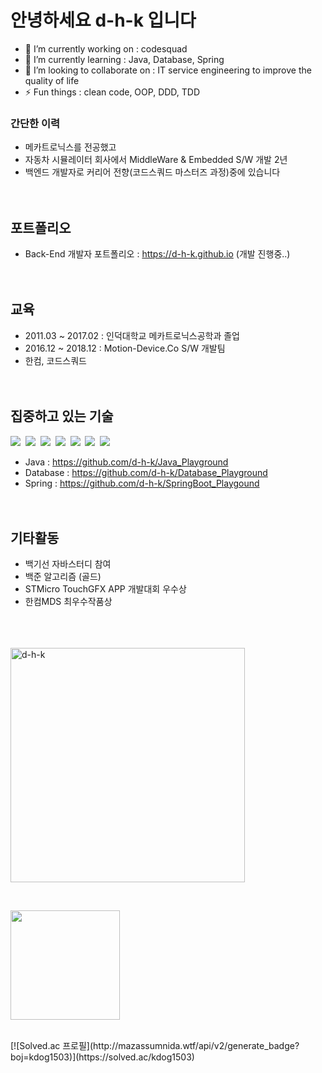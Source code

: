 # 안녕하세요 d-h-k 입니다
- 🔭 I’m currently working on : codesquad
- 🌱 I’m currently learning : Java, Database, Spring
- 👯 I’m looking to collaborate on : IT service engineering to improve the quality of life
- ⚡ Fun things : clean code, OOP, DDD, TDD
### 간단한 이력
- 메카트로닉스를 전공했고
- 자동차 시뮬레이터 회사에서 MiddleWare & Embedded S/W 개발 2년
- 백엔드 개발자로 커리어 전향(코드스쿼드 마스터즈 과정)중에 있습니다
<br><br><br>
## 포트폴리오
<!---- - 1기 Embedded 포트폴리오 : [링크](https://drive.google.com/file/d/1yWhjpOxE_PQiotUmvXz2FPlcVaDWf8AC/view?usp=sharing) --->
- Back-End 개발자 포트폴리오 : https://d-h-k.github.io (개발 진행중..)
<br><br><br>
## 교육
- 2011.03 ~ 2017.02 : 인덕대학교 메카트로닉스공학과 졸업
- 2016.12 ~ 2018.12 : Motion-Device.Co S/W 개발팀
- 한컴, 코드스쿼드
<br><br><br>
## 집중하고 있는 기술

<p align="left"> 
  <img src="https://img.shields.io/badge/Java-007396?style=flat-square&logo=Java&logoColor=white"/></a>&nbsp
  <img src="https://img.shields.io/badge/Spring-6DB33F?style=flat-square&logo=Spring&logoColor=white"/></a>&nbsp
  <img src="https://img.shields.io/badge/mysql-4479A1?style=flat-square&logo=mysql&logoColor=white"/></a>&nbsp
  <img src="https://img.shields.io/badge/Linux-FCC624?style=flat-square&logo=Linux&logoColor=white"/></a>&nbsp
  <img src="https://img.shields.io/badge/C++-00599C?style=flat-square&logo=C%2B%2B&logoColor=white"/></a>&nbsp
  <img src="https://img.shields.io/badge/GNU_Bash-4EAA25?style=flat-square&logo=GNU-Bash&logoColor=white"/></a>&nbsp
  <img src="https://img.shields.io/badge/Vim-019733?style=flat-square&logo=Vim&logoColor=white"/></a>&nbsp

- Java : https://github.com/d-h-k/Java_Playground
- Database : https://github.com/d-h-k/Database_Playground
- Spring : https://github.com/d-h-k/SpringBoot_Playgound
<br><br><br>
## 기타활동
- 백기선 자바스터디 참여
- 백준 알고리즘 (골드)
- STMicro TouchGFX APP 개발대회 우수상
- 한컴MDS 최우수작품상
<br><br><br><br>
<!---- 1th Ebd 포트폴리오 : (비공개) --->
<p align="left"><img align="center" width="375" src="https://github-readme-stats.vercel.app/api?username=d-h-k&show_icons=true" alt="d-h-k" />
<br><p/>  
  
  &nbsp;
&nbsp;
<p align="left"><img align="center" height="175" src="https://github-readme-stats.vercel.app/api/top-langs/?username=d-h-k&layout=compact" /><br><p/>

<!--- [링크](https://drive.google.com/file/d/1yWhjpOxE_PQiotUmvXz2FPlcVaDWf8AC/view?usp=sharing) 

[![Solved.ac
프로필](http://mazassumnida.wtf/api/mini/generate_badge?boj=kdog1503)](https://github.com/mazassumnida/mazassumnida)

--->
<br>
[![Solved.ac
프로필](http://mazassumnida.wtf/api/v2/generate_badge?boj=kdog1503)](https://solved.ac/kdog1503)


<!---
df

[![Solved.ac
프로필](http://mazassumnida.wtf/api/generate_badge?boj=kdog1503)](https://solved.ac/kdog1503)


<br><br>

<p align="center"><img align="center" height="15" src="http://mazassumnida.wtf/api/mini/generate_badge?boj=kdog1503&show_icons=true" alt="d-h-k" /><p/>
<p align="center"><img align="center" height="15" src="http://mazassumnida.wtf/api/mini/generate_badge?boj=kdog1503&show_icons=true" alt="d-h-k" /><p/>

<p align="left"><img align="center" width="350" src="http://mazassumnida.wtf/api/generate_badge?boj=kdog1503" />&nbsp;
&nbsp;<p/>

<p align="left"><img align="center" width="350" src="http://mazassumnida.wtf/api/generate_badge?boj=kdog1503" />&nbsp;
&nbsp;<p/>

<p align="center"><img align="center" height="15" src="http://@@@" alt="d-h-k" /><p/>



[![Solved.ac
프로필](http://mazassumnida.wtf/api/v2/generate_badge?boj=kdog1503)](https://solved.ac/kdog1503)
--->
